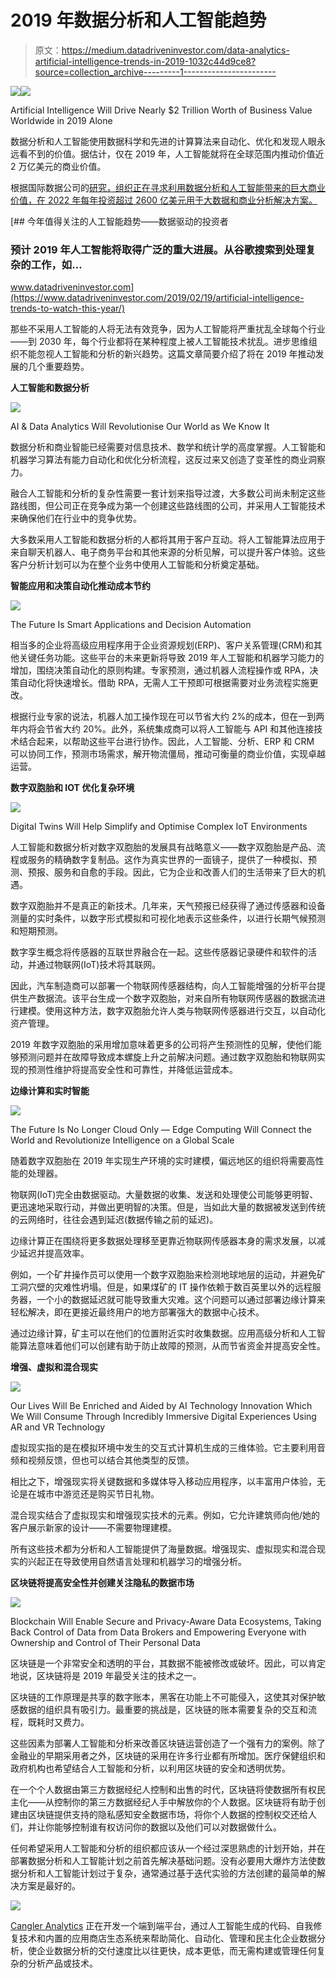 # 2019 年数据分析和人工智能趋势

> 原文：<https://medium.datadriveninvestor.com/data-analytics-artificial-intelligence-trends-in-2019-1032c44d9ce8?source=collection_archive---------1----------------------->

[![](img/90bedc43dd7f881d841e8130d4b873b3.png)](http://www.track.datadriveninvestor.com/1B9E)![](img/adb99914a17e7a62c4673ebf1a3b77b6.png)

Artificial Intelligence Will Drive Nearly $2 Trillion Worth of Business Value Worldwide in 2019 Alone

数据分析和人工智能使用数据科学和先进的计算算法来自动化、优化和发现人眼永远看不到的价值。据估计，仅在 2019 年，人工智能就将在全球范围内推动价值近 2 万亿美元的商业价值。

根据国际数据公司的[研究，组织正在寻求利用数据分析和人工智能带来的巨大商业价值，在 2022 年每年投资超过 2600 亿美元用于大数据和商业分析解决方案。](https://www.idc.com/getdoc.jsp?containerId=prUS44215218)

[](https://www.datadriveninvestor.com/2019/02/19/artificial-intelligence-trends-to-watch-this-year/) [## 今年值得关注的人工智能趋势——数据驱动的投资者

### 预计 2019 年人工智能将取得广泛的重大进展。从谷歌搜索到处理复杂的工作，如…

www.datadriveninvestor.com](https://www.datadriveninvestor.com/2019/02/19/artificial-intelligence-trends-to-watch-this-year/) 

那些不采用人工智能的人将无法有效竞争，因为人工智能将严重扰乱全球每个行业——到 2030 年，每个行业都将在某种程度上被人工智能技术扰乱。进步思维组织不能忽视人工智能和分析的新兴趋势。这篇文章简要介绍了将在 2019 年推动发展的几个重要趋势。

**人工智能和数据分析**

![](img/4256f115eaca0cf1e0e777800c8386c0.png)

AI & Data Analytics Will Revolutionise Our World as We Know It

数据分析和商业智能已经需要对信息技术、数学和统计学的高度掌握。人工智能和机器学习算法有能力自动化和优化分析流程，这反过来又创造了变革性的商业洞察力。

融合人工智能和分析的复杂性需要一套计划来指导过渡，大多数公司尚未制定这些路线图，但公司正在竞争成为第一个创建这些路线图的公司，并采用人工智能技术来确保他们在行业中的竞争优势。

大多数采用人工智能和数据分析的人都将其用于客户互动。将人工智能算法应用于来自聊天机器人、电子商务平台和其他来源的分析见解，可以提升客户体验。这些客户分析计划可以为在整个业务中使用人工智能和分析奠定基础。

**智能应用和决策自动化推动成本节约**

![](img/e9081e210798854c9908b726f8c5caab.png)

The Future Is Smart Applications and Decision Automation

相当多的企业将高级应用程序用于企业资源规划(ERP)、客户关系管理(CRM)和其他关键任务功能。这些平台的未来更新将导致 2019 年人工智能和机器学习能力的增加，围绕决策自动化的原则构建。专家预测，通过机器人流程操作或 RPA，决策自动化将快速增长。借助 RPA，无需人工干预即可根据需要对业务流程实施更改。

根据行业专家的说法，机器人加工操作现在可以节省大约 2%的成本，但在一到两年内将会节省大约 20%。此外，系统集成商可以将人工智能与 API 和其他连接技术结合起来，以帮助这些平台进行协作。因此，人工智能、分析、ERP 和 CRM 可以协同工作，预测市场需求，解开物流僵局，推动可衡量的商业价值，实现卓越运营。

**数字双胞胎和 IOT 优化复杂环境**

![](img/dd367f8860072a5f37a402234fdfbd43.png)

Digital Twins Will Help Simplify and Optimise Complex IoT Environments

人工智能和数据分析对数字双胞胎的发展具有战略意义——数字双胞胎是产品、流程或服务的精确数字复制品。这作为真实世界的一面镜子，提供了一种模拟、预测、预报、服务和自愈的手段。因此，它为企业和改善人们的生活带来了巨大的机遇。

数字双胞胎并不是真正的新技术。几年来，天气预报已经获得了通过传感器和设备测量的实时条件，以数字形式模拟和可视化地表示这些条件，以进行长期气候预测和短期预测。

数字孪生概念将传感器的互联世界融合在一起。这些传感器记录硬件和软件的活动，并通过物联网(IoT)技术将其联网。

因此，汽车制造商可以部署一个物联网传感器结构，向人工智能增强的分析平台提供生产数据流。该平台生成一个数字双胞胎，对来自所有物联网传感器的数据流进行建模。使用这种方法，数字双胞胎允许人类与物联网传感器进行交互，以自动化资产管理。

2019 年数字双胞胎的采用增加意味着更多的公司将产生预测性的见解，使他们能够预测问题并在故障导致成本螺旋上升之前解决问题。通过数字双胞胎和物联网实现的预测性维护将提高安全性和可靠性，并降低运营成本。

**边缘计算和实时智能**

![](img/c451dab01ec635a18d5193c717af5764.png)

The Future Is No Longer Cloud Only — Edge Computing Will Connect the World and Revolutionize Intelligence on a Global Scale

随着数字双胞胎在 2019 年实现生产环境的实时建模，偏远地区的组织将需要高性能的处理器。

物联网(IoT)完全由数据驱动。大量数据的收集、发送和处理使公司能够更明智、更迅速地采取行动，并做出更明智的决策。但是，当如此大量的数据被发送到传统的云网络时，往往会遇到延迟(数据传输之前的延迟)。

边缘计算正在围绕将更多数据处理移至更靠近物联网传感器本身的需求发展，以减少延迟并提高效率。

例如，一个矿井操作员可以使用一个数字双胞胎来检测地球地层的运动，并避免矿工洞穴壁的灾难性坍塌。但是，如果煤矿的 IT 操作依赖于数百英里以外的远程服务器，一个小的数据延迟就可能导致重大灾难。这个问题可以通过部署边缘计算来轻松解决，即在更接近最终用户的地方部署强大的数据中心技术。

通过边缘计算，矿主可以在他们的位置附近实时收集数据。应用高级分析和人工智能算法意味着他们可以创建有助于防止故障的预测，从而节省资金并提高安全性。

**增强、虚拟和混合现实**

![](img/af887b2fb713069c01c7a19aca897763.png)

Our Lives Will Be Enriched and Aided by AI Technology Innovation Which We Will Consume Through Incredibly Immersive Digital Experiences Using AR and VR Technology

虚拟现实指的是在模拟环境中发生的交互式计算机生成的三维体验。它主要利用音频和视频反馈，但也可以结合其他类型的反馈。

相比之下，增强现实将关键数据和多媒体导入移动应用程序，以丰富用户体验，无论是在城市中游览还是购买节日礼物。

混合现实结合了虚拟现实和增强现实技术的元素。例如，它允许建筑师向他/她的客户展示新家的设计——不需要物理建模。

所有这些技术都为分析和人工智能提供了海量数据。增强现实、虚拟现实和混合现实的兴起正在导致使用自然语言处理和机器学习的增强分析。

**区块链将提高安全性并创建关注隐私的数据市场**

![](img/8b6b4a1beda1d4de1bf2648f27bf9c73.png)

Blockchain Will Enable Secure and Privacy-Aware Data Ecosystems, Taking Back Control of Data from Data Brokers and Empowering Everyone with Ownership and Control of Their Personal Data

区块链是一个非常安全和透明的平台，其数据不能被修改或破坏。因此，可以肯定地说，区块链将是 2019 年最受关注的技术之一。

区块链的工作原理是共享的数字账本，黑客在功能上不可能侵入，这使其对保护敏感数据的组织具有吸引力。最重要的挑战是，区块链的账本需要复杂的交互和流程，既耗时又费力。

这些因素为部署人工智能和分析来改善区块链运营创造了一个强有力的案例。除了金融业的早期采用者之外，区块链的采用在许多行业都有所增加。医疗保健组织和政府机构也希望结合人工智能和分析，以利用区块链的安全和透明优势。

在一个个人数据由第三方数据经纪人控制和出售的时代，区块链将使数据所有权民主化——从控制你的第三方数据经纪人手中解放你的个人数据。区块链将有助于创建由区块链提供支持的隐私感知安全数据市场，将你个人数据的控制权交还给人们，并让你能够控制谁有权访问你的数据以及他们可以对数据做什么。

任何希望采用人工智能和分析的组织都应该从一个经过深思熟虑的计划开始，并在部署数据分析和人工智能计划之前首先解决基础问题。没有必要用大爆炸方法使数据分析和人工智能计划过于复杂，通常通过基于迭代实验的方法创建的最简单的解决方案是最好的。

![](img/99102035b1c4cd5a96c73843f2e9a5a7.png)

[Cangler Analytics](https://www.cangleranalytics.com/) 正在开发一个端到端平台，通过人工智能生成的代码、自我修复技术和内置的应用商店生态系统来帮助简化、自动化、管理和民主化企业数据分析，使企业数据分析的交付速度比以往更快，成本更低，而无需构建或管理任何复杂的分析产品或技术。